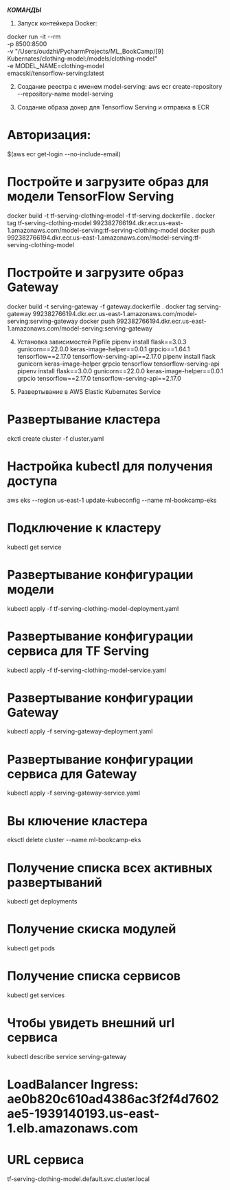 ***КОМАНДЫ***

1) Запуск контейкера Docker:

docker run -it --rm \
    -p 8500:8500 \
    -v "/Users/oudzhi/PycharmProjects/ML_BookCamp/[9] Kubernates/clothing-model:/models/clothing-model" \
    -e MODEL_NAME=clothing-model \
    emacski/tensorflow-serving:latest

2) Создание реестра с именем model-serving:
aws ecr create-repository --repository-name model-serving

3) Создание образа докер для Tensorflow Serving  и отправка в ECR

# Авторизация:
$(aws ecr get-login --no-include-email)

 # Постройте и загрузите образ для модели TensorFlow Serving
docker build -t tf-serving-clothing-model -f tf-serving.dockerfile .
docker tag tf-serving-clothing-model 992382766194.dkr.ecr.us-east-1.amazonaws.com/model-serving:tf-serving-clothing-model
docker push 992382766194.dkr.ecr.us-east-1.amazonaws.com/model-serving:tf-serving-clothing-model

# Постройте и загрузите образ Gateway
docker build -t serving-gateway -f gateway.dockerfile .
docker tag serving-gateway 992382766194.dkr.ecr.us-east-1.amazonaws.com/model-serving:serving-gateway
docker push 992382766194.dkr.ecr.us-east-1.amazonaws.com/model-serving:serving-gateway


4) Установка зависимостей Pipfile
pipenv install flask==3.0.3 gunicorn==22.0.0 keras-image-helper==0.0.1 grpcio==1.64.1 tensorflow==2.17.0 tensorflow-serving-api==2.17.0
pipenv install flask gunicorn keras-image-helper grpcio tensorflow tensorflow-serving-api
pipenv install flask==3.0.0 gunicorn==22.0.0 keras-image-helper==0.0.1 grpcio tensorflow==2.17.0 tensorflow-serving-api==2.17.0


5) Развертывание в AWS Elastic Kubernates Service
# Развертывание кластера
ekctl create cluster -f cluster.yaml
# Настройка kubectl для получения доступа
aws eks --region us-east-1 update-kubeconfig --name ml-bookcamp-eks
# Подключение к кластеру
kubectl get service
# Развертывание конфигурации модели
kubectl apply -f tf-serving-clothing-model-deployment.yaml
# Развертывание конфигурации сервиса для TF Serving
kubectl apply -f tf-serving-clothing-model-service.yaml
# Развертывание конфигурации Gateway
kubectl apply -f serving-gateway-deployment.yaml
# Развертывание конфигурации сервиса для Gateway
kubectl apply -f serving-gateway-service.yaml
# Вы ключение кластера
eksctl delete cluster --name ml-bookcamp-eks


# Получение списка всех активных развертываний
kubectl get deployments
# Получение скиска модулей
kubectl get pods
# Получение списка сервисов
kubectl get services
# Чтобы увидеть внешний url сервиса
kubectl describe service serving-gateway
# LoadBalancer Ingress:     ae0b820c610ad4386ac3f2f4d7602ae5-1939140193.us-east-1.elb.amazonaws.com

# URL сервиса
tf-serving-clothing-model.default.svc.cluster.local

